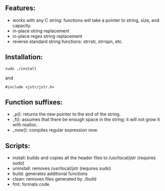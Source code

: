 ## Features:
- works with any C string: functions will take a pointer to string, size, and capacity.
- in-place string replacement
- in-place regex string replacement
- reverse standard string functions: strrstr, strrspn, etc.
## Installation:
```
sudo ./install
```
and
```
#include <jstr/jstr.h>
```
## Function suffixes:
- _p(): returns the new pointer to the end of the string.
- _f(): assumes that there be enough space in the string: it will not grow it with realloc.
- _now(): compiles regular expression now.
## Scripts:
- install: builds and copies all the header files to /usr/local/jstr (requires sudo)
- uninstall: removes /usr/local/jstr (requires sudo)
- build: generates additional functions
- clean: removes files generated by ./build
- fmt: formats code
